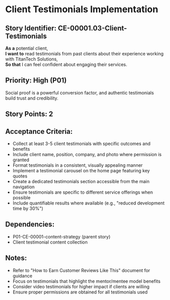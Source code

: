# Client Testimonials Implementation

## Story Identifier: CE-00001.03-Client-Testimonials

**As a** potential client,  
**I want to** read testimonials from past clients about their experience working with TitanTech Solutions,  
**So that** I can feel confident about engaging their services.

## Priority: High (P01)
Social proof is a powerful conversion factor, and authentic testimonials build trust and credibility.

## Story Points: 2

## Acceptance Criteria:
- Collect at least 3-5 client testimonials with specific outcomes and benefits
- Include client name, position, company, and photo where permission is granted
- Format testimonials in a consistent, visually appealing manner
- Implement a testimonial carousel on the home page featuring key quotes
- Create a dedicated testimonials section accessible from the main navigation
- Ensure testimonials are specific to different service offerings when possible
- Include quantifiable results where available (e.g., "reduced development time by 30%")

## Dependencies:
- P01-CE-00001-content-strategy (parent story)
- Client testimonial content collection

## Notes:
- Refer to "How to Earn Customer Reviews Like This" document for guidance
- Focus on testimonials that highlight the mentor/mentee model benefits
- Consider video testimonials for higher impact if clients are willing
- Ensure proper permissions are obtained for all testimonials used
